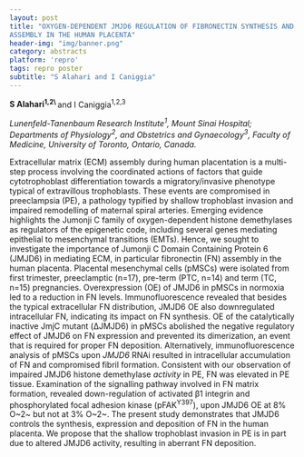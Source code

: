 ```yaml
---
layout: post
title: "OXYGEN-DEPENDENT JMJD6 REGULATION OF FIBRONECTIN SYNTHESIS AND
ASSEMBLY IN THE HUMAN PLACENTA"
header-img: "img/banner.png"
category: abstracts
platform: 'repro'
tags: repro poster
subtitle: "S Alahari and I Caniggia"
---
```

__S Alahari<sup>1,2\ <sup>__ and I Caniggia<sup>1,2,3</sup>

_Lunenfeld-Tanenbaum Research Institute<sup>1</sup>, Mount Sinai Hospital;
Departments of Physiology<sup>2</sup>, and Obstetrics and Gynaecology<sup>3</sup>, Faculty
of Medicine, University of Toronto, Ontario, Canada._

Extracellular matrix (ECM) assembly during human placentation is a
multi-step process involving the coordinated actions of factors that
guide cytotrophoblast differentiation towards a migratory/invasive
phenotype typical of extravillous trophoblasts. These events are
compromised in preeclampsia (PE), a pathology typified by shallow
trophoblast invasion and impaired remodelling of maternal spiral
arteries. Emerging evidence highlights the Jumonji C family of
oxygen-dependent histone demethylases as regulators of the epigenetic
code, including several genes mediating epithelial to mesenchymal
transitions (EMTs). Hence, we sought to investigate the importance of
Jumonji C Domain Containing Protein 6 (JMJD6) in mediating ECM, in
particular fibronectin (FN) assembly in the human placenta. Placental
mesenchymal cells (pMSCs) were isolated from first trimester,
preeclamptic (n=17), pre-term (PTC, n=14) and term (TC, n=15)
pregnancies. Overexpression (OE) of JMJD6 in pMSCs in normoxia led to a
reduction in FN levels. Immunofluorescence revealed that besides the
typical extracellular FN distribution, JMJD6 OE also downregulated
intracellular FN, indicating its impact on FN synthesis. OE of the
catalytically inactive JmjC mutant (ΔJMJD6) in pMSCs abolished the
negative regulatory effect of JMJD6 on FN expression and prevented its
dimerization, an event that is required for proper FN deposition.
Alternatively, immunofluorescence analysis of pMSCs upon _JMJD6_ RNAi
resulted in intracellular accumulation of FN and compromised fibril
formation. Consistent with our observation of impaired JMJD6 histone
demethylase _activity_ in PE, FN was elevated in PE tissue. Examination
of the signalling pathway involved in FN matrix formation, revealed
down-regulation of activated β1 integrin and phosphorylated focal
adhesion kinase (pFAK<sup>Y397</sup>), upon JMJD6 OE at 8% O~2~ but not at 3%
O~2~. The present study demonstrates that JMJD6 controls the synthesis,
expression and deposition of FN in the human placenta. We propose that
the shallow trophoblast invasion in PE is in part due to altered JMJD6
activity, resulting in aberrant FN deposition.
